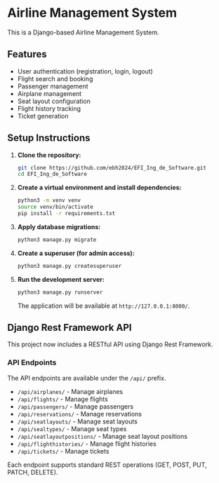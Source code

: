 # Airline Management System

This is a Django-based Airline Management System.

## Features

- User authentication (registration, login, logout)
- Flight search and booking
- Passenger management
- Airplane management
- Seat layout configuration
- Flight history tracking
- Ticket generation

## Setup Instructions

1.  **Clone the repository:**
    ```bash
    git clone https://github.com/ebh2024/EFI_Ing_de_Software.git
    cd EFI_Ing_de_Software
    ```

2.  **Create a virtual environment and install dependencies:**
    ```bash
    python3 -m venv venv
    source venv/bin/activate
    pip install -r requirements.txt
    ```

3.  **Apply database migrations:**
    ```bash
    python3 manage.py migrate
    ```

4.  **Create a superuser (for admin access):**
    ```bash
    python3 manage.py createsuperuser
    ```

5.  **Run the development server:**
    ```bash
    python3 manage.py runserver
    ```

    The application will be available at `http://127.0.0.1:8000/`.

## Django Rest Framework API

This project now includes a RESTful API using Django Rest Framework.

### API Endpoints

The API endpoints are available under the `/api/` prefix.

-   `/api/airplanes/` - Manage airplanes
-   `/api/flights/` - Manage flights
-   `/api/passengers/` - Manage passengers
-   `/api/reservations/` - Manage reservations
-   `/api/seatlayouts/` - Manage seat layouts
-   `/api/sealtypes/` - Manage seat types
-   `/api/seatlayoutpositions/` - Manage seat layout positions
-   `/api/flighthistories/` - Manage flight histories
-   `/api/tickets/` - Manage tickets

Each endpoint supports standard REST operations (GET, POST, PUT, PATCH, DELETE).
